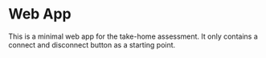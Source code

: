 # Web App

This is a minimal web app for the take-home assessment. It only contains a connect and disconnect button as a starting point.
